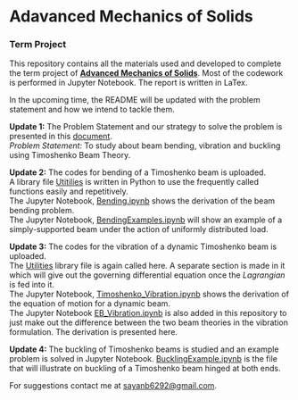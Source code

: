 <h1> Adavanced Mechanics of Solids </h1>
<h3> Term Project </h1>

This repository contains all the materials used and developed to complete the term project of **[Advanced Mechanics of Solids](http://www.facweb.iitkgp.ac.in/~jeevanjyoti/teaching/advmechsolids/2020/)**. Most of the codework is performed in Jupyter Notebook. The report is written in LaTex.

In the upcoming time, the README will be updated with the problem statement and how we intend to tackle them.  

**Update 1:**
The Problem Statement and our strategy to solve the problem is presented in this [document](https://github.com/SayanBatabyal/AMOS_TermProject/blob/master/TermProjectIdea_Sem2.pdf).
<br>
*Problem Statement:* To study about beam bending, vibration and buckling using Timoshenko Beam Theory.

**Update 2:**
The codes for bending of a Timoshenko beam is uploaded.
<br>
A library file [Utitilies](https://github.com/SayanBatabyal/AMOS_TermProject/blob/master/Utilities.py) is written in Python to use the frequently called functions easily and repetitively.
<br>
The Jupyter Notebook, [Bending.ipynb](https://nbviewer.jupyter.org/github/SayanBatabyal/AMOS_TermProject/blob/master/Bending.ipynb) shows the derivation of the beam bending problem.
<br>
The Jupyter Notebook, [BendingExamples.ipynb](https://nbviewer.jupyter.org/github/SayanBatabyal/AMOS_TermProject/blob/master/BendingExamples.ipynb) will show an example of a simply-supported beam under the action of uniformly distributed load.

**Update 3:**
The codes for the vibration of a dynamic Timoshenko beam is uploaded.
<br>
The [Utilities](https://github.com/SayanBatabyal/AMOS_TermProject/blob/master/Utilities.py) library file is again called here. A separate section is made in it which will give out the governing differential equation once the *Lagrangian* is fed into it.
<br>
The Jupyter Notebook, [Timoshenko_Vibration.ipynb](https://nbviewer.jupyter.org/github/SayanBatabyal/AMOS_TermProject/blob/master/Timoshenko_Vibration.ipynb) shows the derivation of the equation of motion for a dynamic beam.
<br>
The Jupyter Notebook [EB_Vibration.ipynb](https://nbviewer.jupyter.org/github/SayanBatabyal/AMOS_TermProject/blob/master/EB_Vibration.ipynb) is also added in this repository to just make out the difference between the two beam theories in the vibration formulation. The derivation is presented here.

**Update 4:**
The buckling of Timoshenko beams is studied and an example problem is solved in Jupyter Notebook. [BucklingExample.ipynb](https://nbviewer.jupyter.org/github/SayanBatabyal/AMOS_TermProject/blob/master/BucklingExample.ipynb) is the file that will illustrate on buckling of a Timoshenko beam hinged at both ends.


For suggestions contact me at <sayanb6292@gmail.com>.

